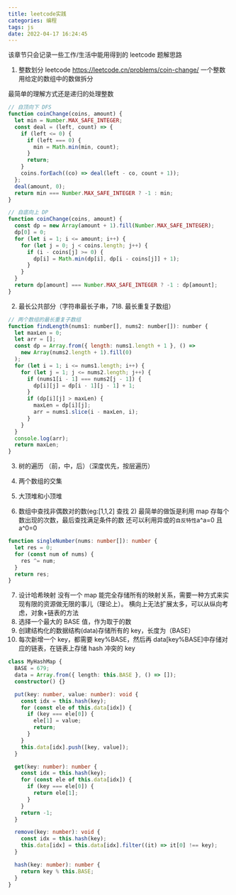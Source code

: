```yaml
---
title: leetcode实践
categories: 编程
tags: js
date: 2022-04-17 16:24:45
---
```


该章节只会记录一些工作/生活中能用得到的 leetcode 题解思路

1. 整数划分
   leetcode https://leetcode.cn/problems/coin-change/
   一个整数用给定的数组中的数做拆分

最简单的理解方式还是递归的处理整数

```javascript
// 自顶向下 DFS
function coinChange(coins, amount) {
  let min = Number.MAX_SAFE_INTEGER;
  const deal = (left, count) => {
    if (left <= 0) {
      if (left === 0) {
        min = Math.min(min, count);
      }
      return;
    }
    coins.forEach((co) => deal(left - co, count + 1));
  };
  deal(amount, 0);
  return min === Number.MAX_SAFE_INTEGER ? -1 : min;
}

// 自底向上 DP
function coinChange(coins, amount) {
  const dp = new Array(amount + 1).fill(Number.MAX_SAFE_INTEGER);
  dp[0] = 0;
  for (let i = 1; i <= amount; i++) {
    for (let j = 0; j < coins.length; j++) {
      if (i - coins[j] >= 0) {
        dp[i] = Math.min(dp[i], dp[i - coins[j]] + 1);
      }
    }
  }
  return dp[amount] === Number.MAX_SAFE_INTEGER ? -1 : dp[amount];
}
```

2. 最长公共部分（字符串最长子串，718. 最长重复子数组）

```javascript
// 两个数组的最长重复子数组
function findLength(nums1: number[], nums2: number[]): number {
  let maxLen = 0;
  let arr = [];
  const dp = Array.from({ length: nums1.length + 1 }, () =>
    new Array(nums2.length + 1).fill(0)
  );
  for (let i = 1; i <= nums1.length; i++) {
    for (let j = 1; j <= nums2.length; j++) {
      if (nums1[i - 1] === nums2[j - 1]) {
        dp[i][j] = dp[i - 1][j - 1] + 1;
      }
      if (dp[i][j] > maxLen) {
        maxLen = dp[i][j];
        arr = nums1.slice(i - maxLen, i);
      }
    }
  }
  console.log(arr);
  return maxLen;
}
```

3. 树的遍历 （前，中，后）（深度优先，按层遍历）

4. 两个数组的交集

5. 大顶堆和小顶堆

6. 数组中查找非偶数对的数(eg:[1,1,2] 查找 2)
   最简单的做饭是利用 map 存每个数出现的次数，最后查找满足条件的数
   还可以利用异或的`自反特性`a^a=0 且 a^0=0

```typescript
function singleNumber(nums: number[]): number {
  let res = 0;
  for (const num of nums) {
    res ^= num;
  }
  return res;
}
```

7. 设计哈希映射
   没有一个 map 能完全存储所有的映射关系，需要一种方式来实现有限的资源做无限的事儿（理论上）。
   横向上无法扩展太多，可以从纵向考虑，对象+链表的方法
1. 选择一个最大的 BASE 值，作为取于的数
1. 创建结构化的数据结构(data)存储所有的 key，长度为（BASE）
1. 每次新增一个 key，都需要 key%BASE，然后再 data[key%BASE]中存储对应的链表，在链表上存储 hash 冲突的 key

```typescript
class MyHashMap {
  BASE = 679;
  data = Array.from({ length: this.BASE }, () => []);
  constructor() {}

  put(key: number, value: number): void {
    const idx = this.hash(key);
    for (const ele of this.data[idx]) {
      if (key === ele[0]) {
        ele[1] = value;
        return;
      }
    }
    this.data[idx].push([key, value]);
  }

  get(key: number): number {
    const idx = this.hash(key);
    for (const ele of this.data[idx]) {
      if (key === ele[0]) {
        return ele[1];
      }
    }
    return -1;
  }

  remove(key: number): void {
    const idx = this.hash(key);
    this.data[idx] = this.data[idx].filter((it) => it[0] !== key);
  }

  hash(key: number): number {
    return key % this.BASE;
  }
}
```
